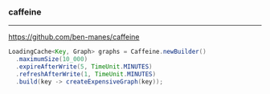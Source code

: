 ### caffeine
---
https://github.com/ben-manes/caffeine

```java
LoadingCache<Key, Graph> graphs = Caffeine.newBuilder()
  .maximumSize(10_000)
  .expireAfterWrite(5, TimeUnit.MINUTES)
  .refreshAfterWrite(1, TimeUnit.MINUTES)
  .build(key -> createExpensiveGraph(key));

```

```
```

```
```


